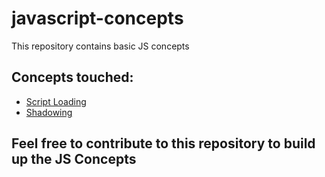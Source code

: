 # javascript-concepts
This repository contains basic JS concepts

## Concepts touched:
- [Script Loading](https://github.com/twinkystar/javascript-concepts/blob/main/Script_Loading.md)
- [Shadowing](https://github.com/twinkystar/javascript-concepts/blob/main/Shadowing.md)

## Feel free to contribute to this repository to build up the JS Concepts
